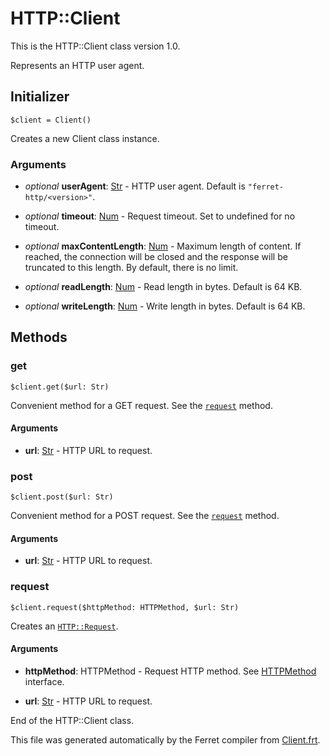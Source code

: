 # HTTP::Client

This is the HTTP::Client class version 1.0.

Represents an HTTP user agent.


## Initializer

```
$client = Client()
```

Creates a new Client class instance.


### Arguments

* *optional* __userAgent__: [Str](/std/doc/String.md) - HTTP user agent. Default is `"ferret-http/<version>"`.

* *optional* __timeout__: [Num](/std/doc/Number.md) - Request timeout. Set to undefined for no timeout.

* *optional* __maxContentLength__: [Num](/std/doc/Number.md) - Maximum length of content.
If reached, the connection will be closed
and the response will be truncated to this length.
By default, there is no limit.

* *optional* __readLength__: [Num](/std/doc/Number.md) - Read length in bytes. Default is 64 KB.

* *optional* __writeLength__: [Num](/std/doc/Number.md) - Write length in bytes. Default is 64 KB.

## Methods

### get

```
$client.get($url: Str)
```

Convenient method for a GET request.
See the [`request`](#request) method.


#### Arguments

* __url__: [Str](/std/doc/String.md) - HTTP URL to request.



### post

```
$client.post($url: Str)
```

Convenient method for a POST request.
See the [`request`](#request) method.


#### Arguments

* __url__: [Str](/std/doc/String.md) - HTTP URL to request.



### request

```
$client.request($httpMethod: HTTPMethod, $url: Str)
```

Creates an [`HTTP::Request`](Request.md).


#### Arguments

* __httpMethod__: HTTPMethod - Request HTTP method.
See [HTTPMethod](../HTTP.md#httpmethod) interface.

* __url__: [Str](/std/doc/String.md) - HTTP URL to request.





End of the HTTP::Client class.

This file was generated automatically by the Ferret compiler from
[Client.frt](../Client.frt).